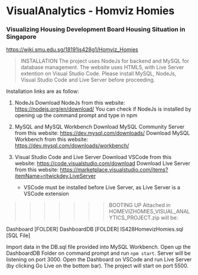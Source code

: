 # VisualAnalytics - Homviz Homies
### Visualizing Housing Development Board Housing Situation in Singapore

https://wiki.smu.edu.sg/18191is428g1/Homviz_Homies

> INSTALLATION
The project uses NodeJs for backend and MySQL for database management. The website uses HTML5, with 
Live Server extention on Visual Studio Code. Please install MySQL, NodeJs, Visual Studio Code and 
Live Server before proceeding. 

Installation links are as follow:

1. NodeJs
    Download NodeJs from this website: https://nodejs.org/en/download/
    You can check if NodeJs is installed by opening up the command prompt and type in npm

2. MySQL and MySQL Workbench
    Download MySQL Community Server from this website: https://dev.mysql.com/downloads/
    Download MySQL Workbench from this website: https://dev.mysql.com/downloads/workbench/

3. Visual Studio Code and Live Server
    Download VSCode from this website: https://code.visualstudio.com/download
    Download Live Server from this website: https://marketplace.visualstudio.com/items?itemName=ritwickdey.LiveServer
    * VSCode must be installed before Live Server, as Live Server is a VSCode extension

>>>>>>> BOOTING UP
Attached in HOMEVIZHOMIES_VISUAL_ANALYTICS_PROJECT.zip will be:

Dashboard [FOLDER]
DashboardDB [FOLDER]
IS428HomevizHomies.sql [SQL File]

Import data in the DB.sql file provided into MySQL Workbench. Open up the DashboardDB Folder on command 
prompt and run `npm start`. Server will be listening on port 3000. Open the Dashboard on VSCode and run 
Live Server (by clicking Go Live on the bottom bar). The project will start on port 5500.

